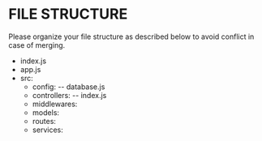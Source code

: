 # FILE STRUCTURE

Please organize your file structure as described below to avoid conflict in case of merging.

- index.js
- app.js
- src:
    - config: 
        -- database.js
    - controllers:
        -- index.js
    - middlewares:
    - models:
    - routes:
    - services:
